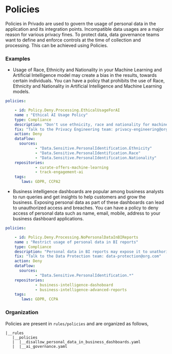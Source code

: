 # Policies

Policies in Privado are used to govern the usage of personal data in the application and its integration points. Incompatible data usages are a major reason for various privacy fines. To protect data, data governance teams want to define and enforce controls at the time of collection and processing. This can be achieved using Policies.

### Examples

* Usage of Race, Ethnicity and Nationality in your Machine Learning and Artificial Intelligence model may create a bias in the results, towards certain individuals. You can have a policy that prohibits the use of Race, Ethnicity and Nationality in Artificial Intelligence and Machine Learning models.

```yaml
policies: 

    - id: Policy.Deny.Processing.EthicalUsageForAI
    name : "Ethical AI Usage Policy"
    type: Compliance
    description: "Don't use ethnicity, race and nationality for machine learning and AI"
    fix: "Talk to the Privacy Engineering team: privacy-engineering@org.com"
    action: Deny    
    dataFlow:      
      sources:
             - "Data.Sensitive.PersonalIdentification.Ethnicity"
             - "Data.Sensitive.PersonalIdentification.Race"
             - "Data.Sensitive.PersonalIdentification.Nationality"
    repositories: 
             - curate-offers-machine-learning
             - track-engagement-ai
    tags:
       laws: GDPR, CCPA2
```

* Business intelligence dashboards are popular among business analysts to run queries and get insights to help customers and grow the business. Exposing personal data as part of these dashboards can lead to unauthorized access and breaches. You can have a policy to deny access of personal data such as name, email, mobile, address to your business dashboard applications.

```yaml
policies:

    - id: Policy.Deny.Processing.NoPersonalDataInBIReports
    name : "Restrict usage of personal data in BI reports"
    type: Compliance
    description: "Personal data in BI reports may expose it to unathorized access."
    fix: "Talk to the Data Protection team: data-protection@org.com"
    action: Deny    
    dataFlow:      
      sources:
             - "Data.Sensitive.PersonalIdentification.*"
    repositories: 
             - business-intelligence-dashoboard
             - business-intelligence-advanced-reports
    tags:
       laws: GDPR, CCPA
```

### Organization

Policies are present in `rules/policies` and are organized as follows,

```
|__rules
   |__policies                   
   |  |__disallow_personal_data_in_business_dashboards.yaml
   |  |__ai_governance.yaml
```
